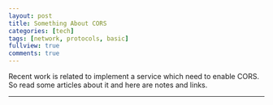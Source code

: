 ```yaml
---
layout: post
title: Something About CORS
categories: [tech]
tags: [network, protocols, basic]
fullview: true
comments: true
---
```


Recent work is related to implement a service which need to enable CORS. So read some articles about it and here are notes and links.

---

